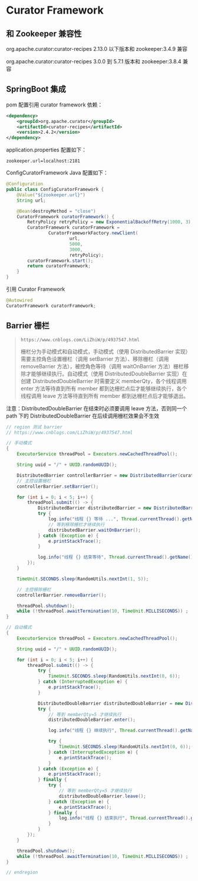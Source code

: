 # Curator Framework



## 和 Zookeeper 兼容性

org.apache.curator:curator-recipes 2.13.0 以下版本和 zookeeper:3.4.9 兼容

org.apache.curator:curator-recipes 3.0.0 到 5.7.1 版本和 zookeeper:3.8.4 兼容



## SpringBoot 集成

pom 配置引用 curator framework 依赖：

```xml
<dependency>
    <groupId>org.apache.curator</groupId>
    <artifactId>curator-recipes</artifactId>
    <version>2.4.2</version>
</dependency>
```

application.properties 配置如下：

```properties
zookeeper.url=localhost:2181
```

ConfigCuratorFramework Java 配置如下：

```java
@Configuration
public class ConfigCuratorFramework {
    @Value("${zookeeper.url}")
    String url;

    @Bean(destroyMethod = "close")
    CuratorFramework curatorFramework() {
        RetryPolicy retryPolicy = new ExponentialBackoffRetry(1000, 3);
        CuratorFramework curatorFramework =
                CuratorFrameworkFactory.newClient(
                        url,
                        5000,
                        3000,
                        retryPolicy);
        curatorFramework.start();
        return curatorFramework;
    }
}
```

引用 Curator Framework

```java
@Autowired
CuratorFramework curatorFramework;
```



## Barrier 栅栏

>`https://www.cnblogs.com/LiZhiW/p/4937547.html`
>
>栅栏分为手动模式和自动模式，手动模式（使用 DistributedBarrier 实现）需要主控角色设置栅栏（调用 setBarrier 方法）、移除栅栏（调用 removeBarrier 方法），被控角色等待（调用 waitOnBarrier 方法）栅栏移除才能够继续执行。自动模式（使用 DistributedDoubleBarrier 实现）在创建 DistributedDoubleBarrier 时需要定义 memberQty，各个线程调用 enter 方法等待直到所有 member 都到达栅栏点后才能够继续执行，各个线程调用 leave 方法等待直到所有 member 都到达栅栏点后才能够退出。

注意：DistributedDoubleBarrier 在结束时必须要调用 leave 方法，否则同一个 path 下的 DistributedDoubleBarrier 在后续调用栅栏效果会不生效

```java
// region 测试 barrier
// https://www.cnblogs.com/LiZhiW/p/4937547.html

// 手动模式
{
    ExecutorService threadPool = Executors.newCachedThreadPool();

    String uuid = "/" + UUID.randomUUID();

    DistributedBarrier controllerBarrier = new DistributedBarrier(curatorFramework, uuid);
    // 主控设置栅栏
    controllerBarrier.setBarrier();

    for (int i = 0; i < 5; i++) {
        threadPool.submit(() -> {
            DistributedBarrier distributedBarrier = new DistributedBarrier(curatorFramework, uuid);
            try {
                log.info("线程 {} 等待 ...", Thread.currentThread().getName());
                // 等到移除栅栏才继续执行
                distributedBarrier.waitOnBarrier();
            } catch (Exception e) {
                e.printStackTrace();
            }

            log.info("线程 {} 结束等待", Thread.currentThread().getName());
        });
    }

    TimeUnit.SECONDS.sleep(RandomUtils.nextInt(1, 5));

    // 主控移除栅栏
    controllerBarrier.removeBarrier();

    threadPool.shutdown();
    while (!threadPool.awaitTermination(10, TimeUnit.MILLISECONDS)) ;
}

// 自动模式
{
    ExecutorService threadPool = Executors.newCachedThreadPool();

    String uuid = "/" + UUID.randomUUID();

    for (int i = 0; i < 5; i++) {
        threadPool.submit(() -> {
            try {
                TimeUnit.SECONDS.sleep(RandomUtils.nextInt(0, 6));
            } catch (InterruptedException e) {
                e.printStackTrace();
            }

            DistributedDoubleBarrier distributedDoubleBarrier = new DistributedDoubleBarrier(curatorFramework, uuid, 5);
            try {
                // 等到 memberQty=5 才继续执行
                distributedDoubleBarrier.enter();

                log.info("线程 {} 继续执行", Thread.currentThread().getName());

                try {
                    TimeUnit.SECONDS.sleep(RandomUtils.nextInt(0, 6));
                } catch (InterruptedException e) {
                    e.printStackTrace();
                }
            } catch (Exception e) {
                e.printStackTrace();
            } finally {
                try {
                    // 等到 memberQty=5 才继续执行
                    distributedDoubleBarrier.leave();
                } catch (Exception e) {
                    e.printStackTrace();
                } finally {
                    log.info("线程 {} 结束执行", Thread.currentThread().getName());
                }
            }
        });
    }

    threadPool.shutdown();
    while (!threadPool.awaitTermination(10, TimeUnit.MILLISECONDS)) ;
}

// endregion
```


